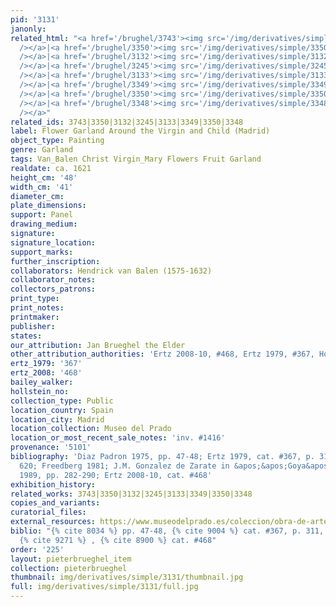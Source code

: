 ```yaml
---
pid: '3131'
janonly: 
related_html: "<a href='/brughel/3743'><img src='/img/derivatives/simple/3743/thumbnail.jpg'
  /></a>|<a href='/brughel/3350'><img src='/img/derivatives/simple/3350/thumbnail.jpg'
  /></a>|<a href='/brughel/3132'><img src='/img/derivatives/simple/3132/thumbnail.jpg'
  /></a>|<a href='/brughel/3245'><img src='/img/derivatives/simple/3245/thumbnail.jpg'
  /></a>|<a href='/brughel/3133'><img src='/img/derivatives/simple/3133/thumbnail.jpg'
  /></a>|<a href='/brughel/3349'><img src='/img/derivatives/simple/3349/thumbnail.jpg'
  /></a>|<a href='/brughel/3350'><img src='/img/derivatives/simple/3350/thumbnail.jpg'
  /></a>|<a href='/brughel/3348'><img src='/img/derivatives/simple/3348/thumbnail.jpg'
  /></a>"
related_ids: 3743|3350|3132|3245|3133|3349|3350|3348
label: Flower Garland Around the Virgin and Child (Madrid)
object_type: Painting
genre: Garland
tags: Van_Balen Christ Virgin_Mary Flowers Fruit Garland
realdate: ca. 1621
height_cm: '48'
width_cm: '41'
diameter_cm: 
plate_dimensions: 
support: Panel
drawing_medium: 
signature: 
signature_location: 
support_marks: 
further_inscription: 
collaborators: Hendrick van Balen (1575-1632)
collaborator_notes: 
collectors_patrons: 
print_type: 
print_notes: 
printmaker: 
publisher: 
states: 
our_attribution: Jan Brueghel the Elder
other_attribution_authorities: 'Ertz 2008-10, #468, Ertz 1979, #367, Honig database'
ertz_1979: '367'
ertz_2008: '468'
bailey_walker: 
hollstein_no: 
collection_type: Public
location_country: Spain
location_city: Madrid
location_collection: Museo del Prado
location_or_most_recent_sale_notes: 'inv. #1416'
provenance: '5101'
bibliography: 'Diaz Padron 1975, pp. 47-48; Ertz 1979, cat. #367, p. 311, 323, 325,
  620; Freedberg 1981; J.M. Gonzalez de Zarate in &apos;&apos;Goya&apos;&apos;, 209,
  1989, pp. 282-290; Ertz 2008-10, cat. #468'
exhibition_history: 
related_works: 3743|3350|3132|3245|3133|3349|3350|3348
copies_and_variants: 
curatorial_files: 
external_resources: https://www.museodelprado.es/coleccion/obra-de-arte/guirnalda-con-la-virgen-y-el-nio/291e5bbe-1909-4d73-9b03-f094d1469e4d
biblio: "{% cite 8034 %} pp. 47-48, {% cite 9004 %} cat. #367, p. 311, 323, 325, 620,
  {% cite 9271 %} , {% cite 8900 %} cat. #468"
order: '225'
layout: pieterbrueghel_item
collection: pieterbrueghel
thumbnail: img/derivatives/simple/3131/thumbnail.jpg
full: img/derivatives/simple/3131/full.jpg
---
```

